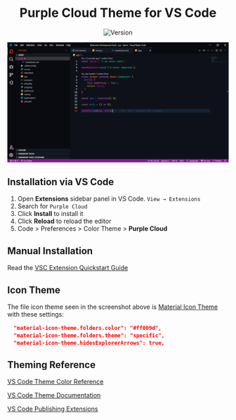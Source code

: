 
<h1 align="center">
  Purple Cloud Theme for VS Code
</h1>

<p align="center">
  <a>
    <img alt="Version" src="https://img.shields.io/badge/version-v1.0.0-blue" />
  </a>
</p>

![demo](./images/Demo.png)

## Installation via VS Code

1. Open **Extensions** sidebar panel in VS Code. `View → Extensions`
2. Search for `Purple Cloud`
3. Click **Install** to install it
4. Click **Reload** to reload the editor
5. Code > Preferences > Color Theme > **Purple Cloud**

## Manual Installation

Read the [VSC Extension Quickstart Guide](vsc-extension-quickstart.md)

## Icon Theme

The file icon theme seen in the screenshot above is [Material Icon Theme](https://marketplace.visualstudio.com/items?itemName=PKief.material-icon-theme) with these settings:

```json
  "material-icon-theme.folders.color": "#ff009d",
  "material-icon-theme.folders.theme": "specific",
  "material-icon-theme.hidesExplorerArrows": true,
```
## Theming Reference

[VS Code Theme Color Reference](https://code.visualstudio.com/docs/getstarted/theme-color-reference)

[VS Code Theme Documentation](https://code.visualstudio.com/docs/extensions/themes-snippets-colorizers)

[VS Code Publishing Extensions](https://code.visualstudio.com/docs/extensions/publish-extension)

